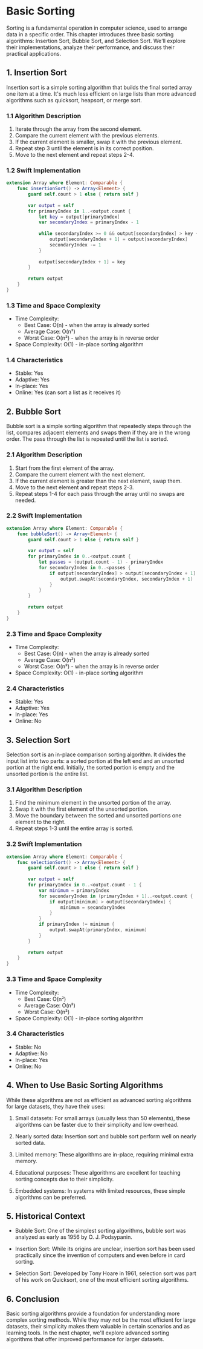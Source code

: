 # Basic Sorting

Sorting is a fundamental operation in computer science, used to arrange data in a specific order. This chapter introduces three basic sorting algorithms: Insertion Sort, Bubble Sort, and Selection Sort. We'll explore their implementations, analyze their performance, and discuss their practical applications.

## 1. Insertion Sort

Insertion sort is a simple sorting algorithm that builds the final sorted array one item at a time. It's much less efficient on large lists than more advanced algorithms such as quicksort, heapsort, or merge sort.

### 1.1 Algorithm Description

1. Iterate through the array from the second element.
2. Compare the current element with the previous elements.
3. If the current element is smaller, swap it with the previous element.
4. Repeat step 3 until the element is in its correct position.
5. Move to the next element and repeat steps 2-4.

### 1.2 Swift Implementation

```swift
extension Array where Element: Comparable {
    func insertionSort() -> Array<Element> {
        guard self.count > 1 else { return self }
        
        var output = self
        for primaryIndex in 1..<output.count {
            let key = output[primaryIndex]
            var secondaryIndex = primaryIndex - 1
            
            while secondaryIndex >= 0 && output[secondaryIndex] > key {
                output[secondaryIndex + 1] = output[secondaryIndex]
                secondaryIndex -= 1
            }
            
            output[secondaryIndex + 1] = key
        }
        
        return output
    }
}
```

### 1.3 Time and Space Complexity

- Time Complexity: 
  - Best Case: O(n) - when the array is already sorted
  - Average Case: O(n&#178;)
  - Worst Case: O(n&#178;) - when the array is in reverse order
- Space Complexity: O(1) - in-place sorting algorithm

### 1.4 Characteristics

- Stable: Yes
- Adaptive: Yes
- In-place: Yes
- Online: Yes (can sort a list as it receives it)

## 2. Bubble Sort

Bubble sort is a simple sorting algorithm that repeatedly steps through the list, compares adjacent elements and swaps them if they are in the wrong order. The pass through the list is repeated until the list is sorted.

### 2.1 Algorithm Description

1. Start from the first element of the array.
2. Compare the current element with the next element.
3. If the current element is greater than the next element, swap them.
4. Move to the next element and repeat steps 2-3.
5. Repeat steps 1-4 for each pass through the array until no swaps are needed.

### 2.2 Swift Implementation

```swift
extension Array where Element: Comparable {
    func bubbleSort() -> Array<Element> {
        guard self.count > 1 else { return self }
        
        var output = self
        for primaryIndex in 0..<output.count {
            let passes = (output.count - 1) - primaryIndex
            for secondaryIndex in 0..<passes {
                if output[secondaryIndex] > output[secondaryIndex + 1] {
                    output.swapAt(secondaryIndex, secondaryIndex + 1)
                }
            }
        }
        
        return output
    }
}
```

### 2.3 Time and Space Complexity

- Time Complexity: 
  - Best Case: O(n) - when the array is already sorted
  - Average Case: O(n&#178;)
  - Worst Case: O(n&#178;) - when the array is in reverse order
- Space Complexity: O(1) - in-place sorting algorithm

### 2.4 Characteristics

- Stable: Yes
- Adaptive: Yes
- In-place: Yes
- Online: No

## 3. Selection Sort

Selection sort is an in-place comparison sorting algorithm. It divides the input list into two parts: a sorted portion at the left end and an unsorted portion at the right end. Initially, the sorted portion is empty and the unsorted portion is the entire list.

### 3.1 Algorithm Description

1. Find the minimum element in the unsorted portion of the array.
2. Swap it with the first element of the unsorted portion.
3. Move the boundary between the sorted and unsorted portions one element to the right.
4. Repeat steps 1-3 until the entire array is sorted.

### 3.2 Swift Implementation

```swift
extension Array where Element: Comparable {
    func selectionSort() -> Array<Element> {
        guard self.count > 1 else { return self }
        
        var output = self
        for primaryIndex in 0..<output.count - 1 {
            var minimum = primaryIndex
            for secondaryIndex in (primaryIndex + 1)..<output.count {
                if output[minimum] > output[secondaryIndex] {
                    minimum = secondaryIndex
                }
            }
            if primaryIndex != minimum {
                output.swapAt(primaryIndex, minimum)
            }
        }
        
        return output
    }
}
```

### 3.3 Time and Space Complexity

- Time Complexity: 
  - Best Case: O(n&#178;)
  - Average Case: O(n&#178;)
  - Worst Case: O(n&#178;)
- Space Complexity: O(1) - in-place sorting algorithm

### 3.4 Characteristics

- Stable: No
- Adaptive: No
- In-place: Yes
- Online: No

## 4. When to Use Basic Sorting Algorithms

While these algorithms are not as efficient as advanced sorting algorithms for large datasets, they have their uses:

1. Small datasets: For small arrays (usually less than 50 elements), these algorithms can be faster due to their simplicity and low overhead.

2. Nearly sorted data: Insertion sort and bubble sort perform well on nearly sorted data.

3. Limited memory: These algorithms are in-place, requiring minimal extra memory.

4. Educational purposes: These algorithms are excellent for teaching sorting concepts due to their simplicity.

5. Embedded systems: In systems with limited resources, these simple algorithms can be preferred.

## 5. Historical Context

- Bubble Sort: One of the simplest sorting algorithms, bubble sort was analyzed as early as 1956 by O. J. Podsypanin.

- Insertion Sort: While its origins are unclear, insertion sort has been used practically since the invention of computers and even before in card sorting.

- Selection Sort: Developed by Tony Hoare in 1961, selection sort was part of his work on Quicksort, one of the most efficient sorting algorithms.

## 6. Conclusion

Basic sorting algorithms provide a foundation for understanding more complex sorting methods. While they may not be the most efficient for large datasets, their simplicity makes them valuable in certain scenarios and as learning tools. In the next chapter, we'll explore advanced sorting algorithms that offer improved performance for larger datasets.